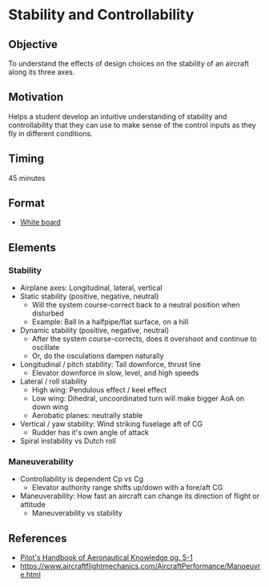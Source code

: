 # Stability and Controllability

## Objective

To understand the effects of design choices on the stability of an aircraft along its three axes.

## Motivation

Helps a student develop an intuitive understanding of stability and controllability that they can use to make sense of the control inputs as they fly in different conditions.

## Timing

45 minutes

## Format

- [White board](/slides/stability.pdf)

## Elements

### Stability

- Airplane axes: Longitudinal, lateral, vertical
- Static stability (positive, negative, neutral)
  - Will the system course-correct back to a neutral position when disturbed
  - Example: Ball in a halfpipe/flat surface, on a hill
- Dynamic stability (positive, negative, neutral)
  - After the system course-corrects, does it overshoot and continue to oscillate
  - Or, do the osculations dampen naturally
- Longitudinal / pitch stability: Tail downforce, thrust line
  - Elevator downforce in slow, level, and high speeds
- Lateral / roll stability
  - High wing: Pendulous effect / keel effect
  - Low wing: Dihedral, uncoordinated turn will make bigger AoA on down wing
  - Aerobatic planes: neutrally stable
- Vertical / yaw stability: Wind striking fuselage aft of CG
  - Rudder has it's own angle of attack
- Spiral instability vs Dutch roll

### Maneuverability

- Controllability is dependent Cp vs Cg
  - Elevator authority range shifts up/down with a fore/aft CG
- Maneuverability: How fast an aircraft can change its direction of flight or attitude
  - Maneuverability vs stability

## References

- [Pilot's Handbook of Aeronautical Knowledge pg. 5-1](/_references/PHAK/5-1)
- https://www.aircraftflightmechanics.com/AircraftPerformance/Manoeuvre.html
